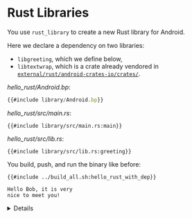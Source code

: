 # Rust Libraries

You use `rust_library` to create a new Rust library for Android.

Here we declare a dependency on two libraries:

- `libgreeting`, which we define below,
- `libtextwrap`, which is a crate already vendored in
  [`external/rust/android-crates-io/crates/`][crates].

[crates]: https://cs.android.com/android/platform/superproject/main/+/main:external/rust/android-crates-io/crates/

_hello_rust/Android.bp_:

```javascript
{{#include library/Android.bp}}
```

_hello_rust/src/main.rs_:

```rust,ignore
{{#include library/src/main.rs:main}}
```

_hello_rust/src/lib.rs_:

```rust,ignore
{{#include library/src/lib.rs:greeting}}
```

You build, push, and run the binary like before:

```shell
{{#include ../build_all.sh:hello_rust_with_dep}}
```

```text
Hello Bob, it is very
nice to meet you!
```

<details>

- Go through the build steps and demonstrate them running in your emulator.

- A Rust crate named `greetings` must be built by a rule called `libgreetings`.
  Note how the Rust code uses the crate name, as is normal in Rust.

- Again, the build rules enforce that we add documentation comments to all
  public items.

</details>
